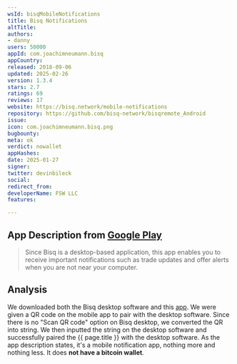 ```yaml
---
wsId: bisqMobileNotifications
title: Bisq Notifications
altTitle: 
authors:
- danny
users: 50000
appId: com.joachimneumann.bisq
appCountry: 
released: 2018-09-06
updated: 2025-02-26
version: 1.3.4
stars: 2.7
ratings: 69
reviews: 17
website: https://bisq.network/mobile-notifications
repository: https://github.com/bisq-network/bisqremote_Android
issue: 
icon: com.joachimneumann.bisq.png
bugbounty: 
meta: ok
verdict: nowallet
appHashes: 
date: 2025-01-27
signer: 
twitter: devinbileck
social: 
redirect_from: 
developerName: FSW LLC
features: 

---
```


## App Description from [Google Play](https://play.google.com/store/apps/details?id=com.joachimneumann.bisq) 

> Since Bisq is a desktop-based application, this app enables you to receive important notifications such as trade updates and offer alerts when you are not near your computer.

## Analysis 

We downloaded both the Bisq desktop software and this [app](https://twitter.com/BitcoinWalletz/status/1644225454768021504). We were given a QR code on the mobile app to pair with the desktop software. Since there is no "Scan QR code" option on Bisq desktop, we converted the QR into string. We then inputted the string on the desktop software and successfully paired the {{ page.title }} with the desktop software. As the app description states, it's a mobile notification app, nothing more and nothing less. It does **not have a bitcoin wallet**. 

